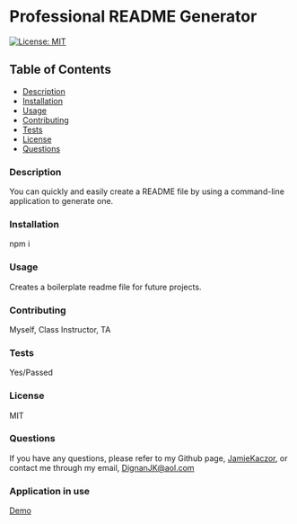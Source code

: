 # Professional README Generator
  [![License: MIT](https://img.shields.io/badge/License-MIT-yellow.svg)](https://opensource.org/licenses/MIT)
  ## Table of Contents
  
  - [Description](#description)
  - [Installation](#installation)
  - [Usage](#usage)
  - [Contributing](#contributing)
  - [Tests](#tests)
  - [License](#license)
  - [Questions](#questions)
  
  ### Description
  You can quickly and easily create a README file by using a command-line application to generate one.
  
  ### Installation
  npm i
  
  ### Usage
  Creates a boilerplate readme file for future projects.
  
  ### Contributing
  Myself, Class Instructor, TA
  
  ### Tests
  Yes/Passed
  
  ### License
  MIT
  
  ### Questions
  If you have any questions, please refer to my Github page, [JamieKaczor](https://github.com/JamieKaczor), or contact me through my email, DignanJK@aol.com
  
  ### Application in use
  [Demo](https://drive.google.com/file/d/11hhwmrpcFhBKtEciEWEFF0zI33ixXqmW/view)